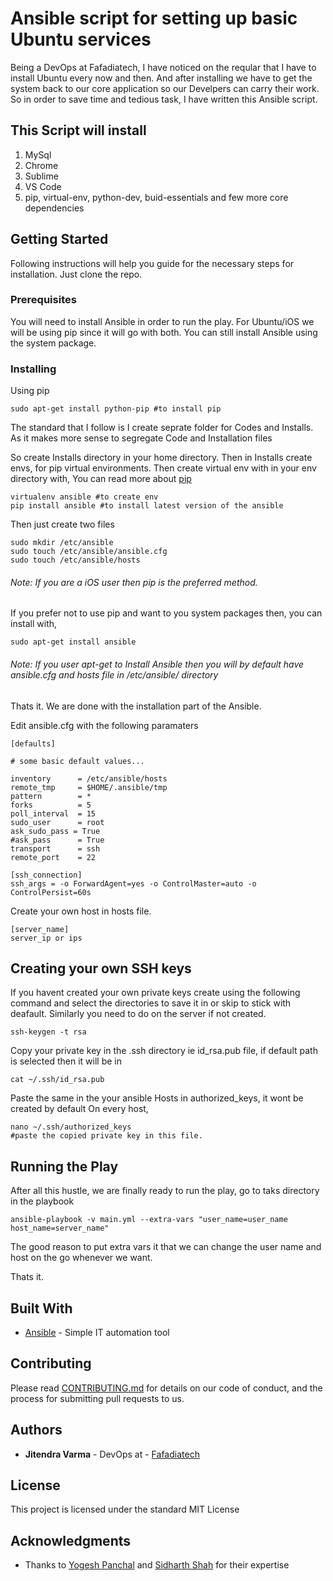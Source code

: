 # Ansible script for setting up basic Ubuntu services

Being a DevOps at Fafadiatech, I have noticed on the reqular that I have to install Ubuntu every now and then. And after installing we have to get the system back to our core application so our Develpers can carry their work. So in order to save time and tedious task, I have written this Ansible script.

## This Script will install
1. MySql
2. Chrome
3. Sublime
4. VS Code
5. pip, virtual-env, python-dev, buid-essentials and few more core dependencies

## Getting Started

Following instructions will help you guide for the necessary steps for installation. Just clone the repo.

### Prerequisites

You will need to install Ansible in order to run the play. For Ubuntu/iOS we will be using pip since it will go with both. You can still install Ansible using the system package.

### Installing

Using pip

```
sudo apt-get install python-pip #to install pip
```
The standard that I follow is I create seprate folder for Codes and Installs. As it makes more sense to segregate Code and Installation files

So create Installs directory in your home directory. Then in Installs create envs, for pip virtual environments. Then create virtual env with in your env directory with,
You can read more about [pip](https://pip.pypa.io/en/stable/reference/pip_download/)
```
virtualenv ansible #to create env
pip install ansible #to install latest version of the ansible
```
Then just create two files
```
sudo mkdir /etc/ansible
sudo touch /etc/ansible/ansible.cfg
sudo touch /etc/ansible/hosts
```
######  Note: If you are a iOS user then pip is the preferred method.
If you prefer not to use pip and want to you system packages then, you can install with,
```
sudo apt-get install ansible
```
###### Note: If you user apt-get to Install Ansible then you will by default have ansible.cfg and hosts file in /etc/ansible/ directory
Thats it. We are done with the installation part of the Ansible.

Edit ansible.cfg with the following paramaters
```
[defaults]

# some basic default values...

inventory      = /etc/ansible/hosts
remote_tmp     = $HOME/.ansible/tmp
pattern        = *
forks          = 5
poll_interval  = 15
sudo_user      = root
ask_sudo_pass = True
#ask_pass      = True
transport      = ssh
remote_port    = 22

[ssh_connection]
ssh_args = -o ForwardAgent=yes -o ControlMaster=auto -o ControlPersist=60s
```

Create your own host in hosts file.
```
[server_name]
server_ip or ips
```

## Creating your own SSH keys
If you havent created your own private keys create using the following command and select the directories to save it in or skip to stick with deafault. Similarly you need to do on the server if not created.
```
ssh-keygen -t rsa
```

Copy your private key in the .ssh directory ie id_rsa.pub file, if default path is selected then it will be in
```
cat ~/.ssh/id_rsa.pub
```
Paste the same in the your ansible Hosts in authorized_keys, it wont be created by default
On every host,
```
nano ~/.ssh/authorized_keys
#paste the copied private key in this file.
```
## Running the Play

After all this hustle, we are finally ready to run the play, go to taks directory in the playbook
```
ansible-playbook -v main.yml --extra-vars "user_name=user_name host_name=server_name"
```
The good reason to put extra vars it that we can change the user name
and host on the go whenever we want.

Thats it.


## Built With

* [Ansible](https://ansible.com/) - Simple IT automation tool


## Contributing

Please read [CONTRIBUTING.md](https://gist.github.com/PurpleBooth/b24679402957c63ec426) for details on our code of conduct, and the process for submitting pull requests to us.


## Authors

* **Jitendra Varma** - DevOps at  - [Fafadiatech](https://fafadiatech.com/)


## License

This project is licensed under the standard MIT License

## Acknowledgments

* Thanks to [Yogesh Panchal](https://github.com/yspanchal) and [Sidharth Shah](https://github.com/sidharthshah) for their expertise
